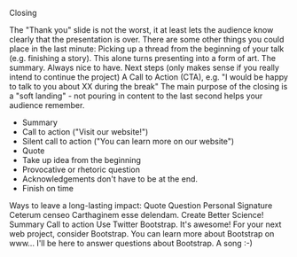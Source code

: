 Closing

The "Thank you" slide is not the worst, it at least lets the audience know clearly that the presentation is over. There are some other things you could place in the last minute:
Picking up a thread from the beginning of your talk (e.g. finishing a story). This alone turns presenting into a form of art.
The summary. Always nice to have.
Next steps (only makes sense if you really intend to continue the project)
A Call to Action (CTA), e.g. "I would be happy to talk to you about XX during the break"
The main purpose of the closing is a "soft landing" - not pouring in content to the last second helps your audience remember.

* Summary
* Call to action ("Visit our website!")
* Silent call to action ("You can learn more on our website")
* Quote
* Take up idea from the beginning
* Provocative or rhetoric question
* Acknowledgements don't have to be at the end.
* Finish on time



Ways to leave a long-lasting impact:
Quote
Question
Personal Signature
Ceterum censeo Carthaginem esse delendam.
Create Better Science!
Summary
Call to action
Use Twitter Bootstrap. It's awesome!
For your next web project, consider Bootstrap.
You can learn more about Bootstrap on www...
I'll be here to answer questions about Bootstrap.
A song :-) 

